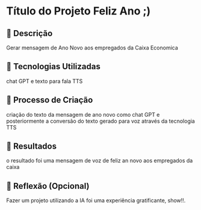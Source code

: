 # Título do Projeto Feliz Ano  ;)

## 📒 Descrição
Gerar mensagem de Ano Novo aos empregados da Caixa Economica

## 🤖 Tecnologias Utilizadas
chat GPT e texto para fala TTS

## 🧐 Processo de Criação
criação do texto da mensagem de ano novo como chat GPT e posteriormente a conversão do texto gerado para voz através da tecnologia TTS

## 🚀 Resultados
o resultado foi uma mensagem de voz de feliz an novo aos empregados da caixa

## 💭 Reflexão (Opcional)
Fazer um projeto utilizando a IA foi uma experiência gratificante, show!!.
